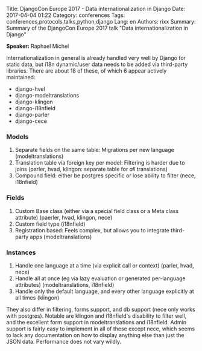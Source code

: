 Title: DjangoCon Europe 2017 - Data internationalization in Django
Date:   2017-04-04 01:22
Category: conferences
Tags: conferences,protocols,talks,python,django
Lang: en
Authors: rixx
Summary: Summary of the DjangoCon Europe 2017 talk "Data internationalization in Django"

**Speaker:** Raphael Michel

Internationalization in general is already handled very well by Django for static data, but i18n dynamic/user data needs
to be added via third-party libraries. There are about 18 of these, of which 6 appear actively maintained:

- django-hvel
- django-modeltranslations
- django-klingon
- django-i18nfield
- django-parler
- django-cece


### Models

1. Separate fields on the same table: Migrations per new language (modeltranslations)
2. Translation table via foreign key per model: Filtering is harder due to joins (parler, hvad, klingon: separate table
   for *all* translations)
3. Compound field: either be postgres specific or lose ability to filter (nece, i18nfield)

### Fields

1. Custom Base class (either via a special field class or a Meta class attribute) (paerler, hvad, klingon, nece)
2. Custom field type (i18nfield)
3. Registration based: Feels complex, but allows you to integrate third-party apps (modeltranslations)

### Instances

1. Handle one language at a time (via explicit call or context) (parler, hvad, nece)
2. Handle all at once (eg via lazy evaluation or generated per-language attributes) (modeltranslations, i18nfield)
3. Handle only the default language, and every other language explicitly at all times (klingon)

They also differ in filtering, forms support, and db support (nece only works with postgres). Notable are klingon and
i18nfield's disability to filter well, and the excellent form support in modeltranslations and i18nfield. Admin support
is fairly easy to implement in all of these except nece, which seems to lack any documentation on how to display
anything else than just the JSON data. Performance does not vary wildly.
